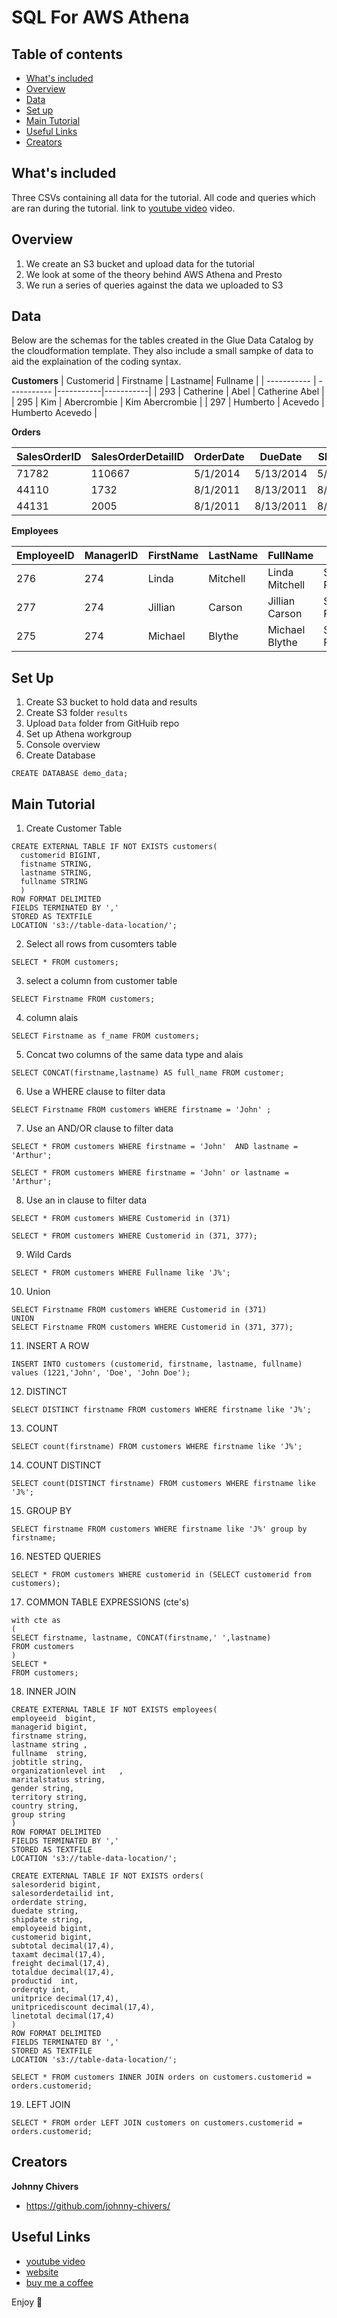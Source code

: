 # SQL For AWS Athena

## Table of contents

- [What's included](#whats-included)
- [Overview](#Overview)
- [Data](#data)
- [Set up](#set-up)
- [Main Tutorial](#main-tutorial)
- [Useful Links](#useful-links)
- [Creators](#creators)

## What's included
Three CSVs containing all data for the tutorial. 
All code and queries which are ran during the tutorial. 
link to [youtube video](https://youtu.be/V21xjnHMOyk) video. 
 

## Overview 
1. We create an S3 bucket and upload data for the tutorial
2. We look at some of the theory behind AWS Athena and Presto 
3. We run a series of queries against the data we uploaded to S3

## Data
Below are the schemas for the tables created in the Glue Data Catalog by the cloudformation template. They also include a small sampke of data to aid the explaination of the coding syntax.

**Customers**
| Customerid      | Firstname | Lastname| Fullname |
| ----------- | ----------- |-----------|-----------|
|  293 | Catherine                | Abel                   | Catherine Abel                 |
|  295 | Kim                      | Abercrombie            | Kim Abercrombie                |
|  297 | Humberto                 | Acevedo                | Humberto Acevedo               |

**Orders**

|  SalesOrderID |  SalesOrderDetailID |  OrderDate |  DueDate  | ShipDate | EmployeeID | CustomerID | SubTotal | TaxAmt | Freight | TotalDue | ProductID | OrderQty | UnitPrice | UnitPriceDiscount | LineTotal |
|---------------|---------------|---------------|---------------|---------------|---------------|---------------|---------------|---------------|---------------|---------------|---------------|---------------|---------------|---------------|---------------|
| 71782 | 110667 | 5/1/2014   | 5/13/2014  | 5/8/2014  | 276 |  293 |   33319.986 |  3182.8264 |  994.6333 | 37497.4457 | 714 |  3 |    29.994 |    0 |      89.982 |
| 44110 |   1732 | 8/1/2011   | 8/13/2011  | 8/8/2011  | 277 |  295 |  16667.3077 |  1600.6864 |  500.2145 |  18768.2086 | 765 |  2 |  419.4589 |    0 |    838.9178 |
| 44131 |   2005 | 8/1/2011   | 8/13/2011  | 8/8/2011  | 275 |  297 |  20514.2859 |  1966.5222 |  614.5382 |  23095.3463 | 709 |  6 |       5.7 |    0 |        34.2 |

**Employees**

| EmployeeID | ManagerID | FirstName | LastName | FullName  | JobTitle | OrganizationLevel | MaritalStatus  | Gender | Territory | Country | Group |      
|------------|------------|------------|------------|------------|------------|------------|------------|------------|------------|------------|------------|
| 276 |  274 | Linda   | Mitchell          | Linda Mitchell           | Sales Representative         | 3 | M | F | Southwest      | US   | North America |
| 277 |  274 | Jillian | Carson            | Jillian Carson           | Sales Representative         | 3 | S | F | Central        | US   | North America |
| 275 |  274 | Michael | Blythe            | Michael Blythe           | Sales Representative         | 3 | S | M | Northeast      | US   | North America |

## Set Up 
1. Create S3 bucket to hold data and results 
2. Create S3 folder `results`
3. Upload `Data` folder from GitHuib repo
4. Set up Athena workgroup
5. Console overview
6. Create Database
```
CREATE DATABASE demo_data; 
```

## Main Tutorial 
1. Create Customer Table
```
CREATE EXTERNAL TABLE IF NOT EXISTS customers(
  customerid BIGINT, 
  fistname STRING,
  lastname STRING,
  fullname STRING
  )
ROW FORMAT DELIMITED
FIELDS TERMINATED BY ','
STORED AS TEXTFILE
LOCATION 's3://table-data-location/'; 
```
2. Select all rows from cusomters table 
```
SELECT * FROM customers;
```
3. select a column from customer table 
```
SELECT Firstname FROM customers;
```
4. column alais 
```
SELECT Firstname as f_name FROM customers;
```
5. Concat two columns of the same data type and alais 
```
SELECT CONCAT(firstname,lastname) AS full_name FROM customer;
```
6. Use a WHERE clause to filter data 
```
SELECT Firstname FROM customers WHERE firstname = 'John' ;
```
7. Use an AND/OR clause to filter data 
```
SELECT * FROM customers WHERE firstname = 'John'  AND lastname = 'Arthur';

SELECT * FROM customers WHERE firstname = 'John' or lastname = 'Arthur';
```
8. Use an in clause to filter data 
```
SELECT * FROM customers WHERE Customerid in (371) 

SELECT * FROM customers WHERE Customerid in (371, 377);
```
9.  Wild Cards
```
SELECT * FROM customers WHERE Fullname like 'J%'; 
```
10. Union 
```
SELECT Firstname FROM customers WHERE Customerid in (371) 
UNION
SELECT Firstname FROM customers WHERE Customerid in (371, 377);
```
11. INSERT A ROW
```
INSERT INTO customers (customerid, firstname, lastname, fullname) values (1221,'John', 'Doe', 'John Doe'); 
```
12. DISTINCT 
```
SELECT DISTINCT firstname FROM customers WHERE firstname like 'J%';
```
13. COUNT 
```
SELECT count(firstname) FROM customers WHERE firstname like 'J%';
```
14. COUNT DISTINCT
```
SELECT count(DISTINCT firstname) FROM customers WHERE firstname like 'J%';
```
15. GROUP BY 
```
SELECT firstname FROM customers WHERE firstname like 'J%' group by firstname;
```
16. NESTED QUERIES
```
SELECT * FROM customers WHERE customerid in (SELECT customerid from customers);
```
17. COMMON TABLE EXPRESSIONS (cte's)
```
with cte as 
(
SELECT firstname, lastname, CONCAT(firstname,' ',lastname)
FROM customers
)
SELECT * 
FROM customers; 
```
18. INNER JOIN
```
CREATE EXTERNAL TABLE IF NOT EXISTS employees(
employeeid  bigint,
managerid bigint,
firstname string,
lastname string , 
fullname  string,
jobtitle string,    
organizationlevel int   , 
maritalstatus string, 
gender string,
territory string,
country string,
group string 
)
ROW FORMAT DELIMITED
FIELDS TERMINATED BY ','
STORED AS TEXTFILE
LOCATION 's3://table-data-location/'; 
```
```
CREATE EXTERNAL TABLE IF NOT EXISTS orders(
salesorderid bigint,
salesorderdetailid int,
orderdate string,
duedate string,
shipdate string,
employeeid bigint,
customerid bigint,
subtotal decimal(17,4),
taxamt decimal(17,4),
freight decimal(17,4),
totaldue decimal(17,4),
productid  int,
orderqty int,
unitprice decimal(17,4),
unitpricediscount decimal(17,4),
linetotal decimal(17,4)
)
ROW FORMAT DELIMITED
FIELDS TERMINATED BY ','
STORED AS TEXTFILE
LOCATION 's3://table-data-location/'; 
```
```
SELECT * FROM customers INNER JOIN orders on customers.customerid = orders.customerid; 
```
19. LEFT JOIN 
```
SELECT * FROM order LEFT JOIN customers on customers.customerid = orders.customerid; 
```

## Creators

**Johnny Chivers**

- <https://github.com/johnny-chivers/>

## Useful Links

- [youtube video](https://youtu.be/V21xjnHMOyk) 
- [website](https://www.johnnychivers.co.uk)
- [buy me a coffee](https://www.buymeacoffee.com/johnnychivers)


Enjoy :metal:
